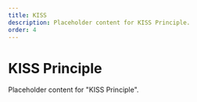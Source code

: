 ```yaml
---
title: KISS
description: Placeholder content for KISS Principle.
order: 4
---
```


# KISS Principle

Placeholder content for "KISS Principle".
